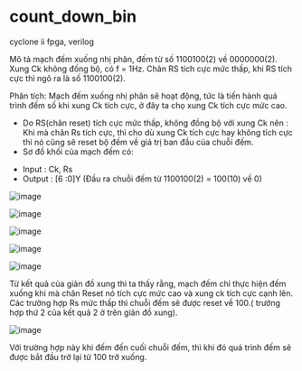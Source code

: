 # count_down_bin
cyclone ii fpga, verilog

Mô tả mạch đếm xuống nhị phân, đếm từ số 1100100(2) về 0000000(2). Xung Ck không đồng bộ, có f = 1Hz. Chân RS tích cực mức thấp, khi RS tích cực thì ngõ ra là số 1100100(2).

Phân tích:
Mạch đếm xuống nhị phân sẽ hoạt động, tức là tiến hành quá trình đếm số khi
xung Ck tích cực, ở đây ta chọ xung Ck tích cực mức cao.
- Do RS(chân reset) tích cực mức thấp, không đồng bộ với xung Ck nên : Khi mà
chân Rs tích cực, thì cho dù xung Ck tích cực hay không tích cực thì nó cũng sẽ
reset bộ đếm về giá trị ban đầu của chuỗi đếm.
- Sơ đồ khối của mạch đếm có:
+ Input : Ck, Rs
+ Output : [6 :0]Y (Đầu ra chuỗi đếm từ 1100100(2) = 100(10) về 0)

![image](https://github.com/PumkTbt/count_down_bin/assets/124877073/48cc070b-b01d-4998-971c-2f1625700cb8)

![image](https://github.com/PumkTbt/count_down_bin/assets/124877073/4c93ee3f-3d14-4ba8-aa52-f726de0ff967)

![image](https://github.com/PumkTbt/count_down_bin/assets/124877073/4b81a96a-8ec9-451e-bffa-93c3be1d06f9)

![image](https://github.com/PumkTbt/count_down_bin/assets/124877073/433c2fc2-8dfe-4c42-9bbc-8dbab31868cb)

![image](https://github.com/PumkTbt/count_down_bin/assets/124877073/863d23d3-065b-43c7-b583-fd3c277fcc25)

Từ kết quả của giản đồ xung thì ta thấy rằng, mạch đếm chỉ thực hiện đếm xuống khi mà chân Reset nó tích cực mức cao và xung ck tích cực cạnh lên.
Các trường hợp Rs mức thấp thì chuỗi đếm sẽ được reset về 100.( trường hợp thứ 2 của kết quả 2 ở trên giản đồ xung).

![image](https://github.com/PumkTbt/count_down_bin/assets/124877073/29d12371-6df3-4f33-a374-15bb8d21bde2)

Với trường hợp này khi đếm đến cuối chuỗi đếm, thì khi đó quá trình đếm sẽ được bắt đầu trở lại từ 100 trở xuống.



